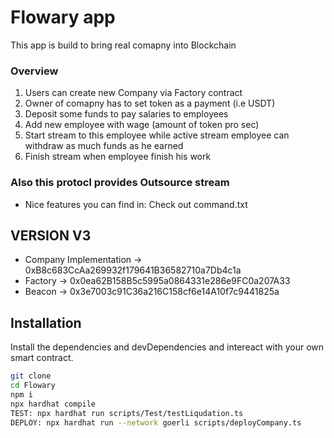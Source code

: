 # Flowary app

This app is build to bring real comapny into Blockchain

### Overview
1. Users can create new Company via Factory contract
2. Owner of comapny has to set token as a payment (i.e USDT)
3. Deposit some funds to pay salaries to employees
4. Add new employee with wage (amount of token pro sec)
5. Start stream to this employee
    while active stream employee can withdraw as much funds as he earned
6. Finish stream when employee finish his work

### Also this protocl provides Outsource stream

* Nice features you can find in:
Check out command.txt

## VERSION V3
- Company Implementation -> 0xB8c683CcAa269932f179641B36582710a7Db4c1a
- Factory -> 0x0ea62B158B5c5995a0864331e286e9FC0a207A33
- Beacon -> 0x3e7003c91C36a216C158cf6e14A10f7c9441825a


## Installation

Install the dependencies and devDependencies and intereact with your own smart contract.

```sh
git clone
cd Flowary
npm i
npx hardhat compile
TEST: npx hardhat run scripts/Test/testLiqudation.ts
DEPLOY: npx hardhat run --network goerli scripts/deployCompany.ts
```
